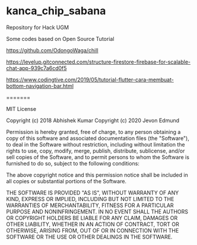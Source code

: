 # kanca_chip_sabana
Repository for Hack UGM

Some codes based on Open Source Tutorial

https://github.com/OdongoWaga/chill


https://levelup.gitconnected.com/structure-firestore-firebase-for-scalable-chat-app-939c7a6cd0f5

https://www.codingtive.com/2019/05/tutorial-flutter-cara-membuat-bottom-navigation-bar.html

=======


MIT License

Copyright (c) 2018 Abhishek Kumar
Copyright (c) 2020 Jevon Edmund

Permission is hereby granted, free of charge, to any person obtaining a copy
of this software and associated documentation files (the "Software"), to deal
in the Software without restriction, including without limitation the rights
to use, copy, modify, merge, publish, distribute, sublicense, and/or sell
copies of the Software, and to permit persons to whom the Software is
furnished to do so, subject to the following conditions:

The above copyright notice and this permission notice shall be included in all
copies or substantial portions of the Software.

THE SOFTWARE IS PROVIDED "AS IS", WITHOUT WARRANTY OF ANY KIND, EXPRESS OR
IMPLIED, INCLUDING BUT NOT LIMITED TO THE WARRANTIES OF MERCHANTABILITY,
FITNESS FOR A PARTICULAR PURPOSE AND NONINFRINGEMENT. IN NO EVENT SHALL THE
AUTHORS OR COPYRIGHT HOLDERS BE LIABLE FOR ANY CLAIM, DAMAGES OR OTHER
LIABILITY, WHETHER IN AN ACTION OF CONTRACT, TORT OR OTHERWISE, ARISING FROM,
OUT OF OR IN CONNECTION WITH THE SOFTWARE OR THE USE OR OTHER DEALINGS IN THE
SOFTWARE.

